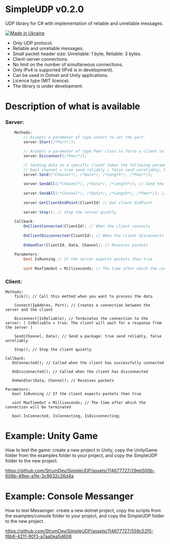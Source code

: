 # SimpleUDP v0.2.0

UDP library for C# with implementation of reliable and unreliable messages.

[![Made in Ukraine](https://img.shields.io/badge/made_in-ukraine-ffd700.svg?labelColor=0057b7)](https://stand-with-ukraine.pp.ua)

* Only UDP protocol.
* Reliable and unreliable messages.
* Small packet header size: Unreliable: 1 byte, Reliable: 3 bytes.
* Client-server connections.
* No limit on the number of simultaneous connections.
* Only IPv4 is supported (IPv6 is in development).
* Can be used in Dotnet and Unity applications.
* Licence type (MIT licence).
* The library is under development.

# Description of what is available

### Server:
```csharp
    Methods:
        // Accepts a parameter of type ushort to set the port.
        server.Start(/*Port*/);

        // Accepts a parameter of type Peer class to force a client to disconnect from the server.
        server.Disconnect(/*Peer*/);

        // Sending data to a specific client takes the following parameters:
        // bool channel = true send reliably / false send unreliably, byte[] data = byte array, int length = length of byte array, Peer peer = to whom to send.
        server.Send(/*Channel*/, /*Data*/, /*Length*/, /*Peer*/);
        
        server.SendAll(/*Channel*/, /*Data*/, /*Length*/); // Send the package to all but one client: true send reliably, false unreliably
        
        server.SendAll(/*Channel*/, /*Data*/, /*Length*/, /*Peer*/); // Send a package all clients: true send reliably, false unreliably
        
        server.GetClientEndPoint(ClientId) // Get client EndPoint
        
        server.Stop(); // Stop the server quietly
        
    Callback:
        OnClientConnected(ClientId); // When the client connects
        
        OnClientDisconnected(ClientId); // When the client disconnects
        
        OnHandler(ClientId, Data, Channel); // Receives packets
        
    Parameters:
        bool IsRunning // If the server expects packets then true
        
        uint MaxTimeOut = Milliseconds; // The time after which the connection will be terminated
```
### Client:
    Methods:
        Tick(); // Call this method when you want to process the data
        
        Connect(IpAddres, Port); // Creates a connection between the server and the client
        
        Disconnect(IsReliable); // Terminates the connection to the server: ( IsReliable = true: The client will wait for a response from the server )
        
        Send(Channel, Data); // Send a package: true send reliably, false unreliably
        
        Stop(); // Stop the client quietly

    Callback:
       OnConnected(); // Called when the client has successfully connected
       
       OnDisconnected(); // Called when the client has disconnected
       
       OnHandler(Data, Channel); // Receives packets
         
    Parameters:
       bool IsRunning // If the client expects packets then true
       
       uint MaxTimeOut = Milliseconds; // The time after which the connection will be terminated
       
       bool IsConnected, IsConnecting, IsDisconnecting;

# Example: Unity Game

How to test the game: create a new project in Unity, copy the UnityGame folder from the examples folder to your project, and copy the SimpleUDP folder to the new project.

https://github.com/StrumDev/SimpleUDP/assets/114677727/29eb500b-608b-49ee-a1fe-3c9632c26d4a

# Example: Console Messanger

How to test Messenger: create a new dotnet project, copy the scripts from the examples/console folder to your project, and copy the SimpleUDP folder to the new project.

https://github.com/StrumDev/SimpleUDP/assets/114677727/559c52f5-f6b8-4211-90f3-a7aa0ea5d608
